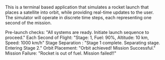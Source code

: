 This is a terminal based application that simulates a rocket launch that places a satellite into orbit, while providing real-time updates to the user. The simulator will operate in discrete time steps, each representing one second of the mission.

Pre-launch checks: "All systems are ready. Initiate launch sequence to proceed."
Each Second of Flight: "Stage: 1, Fuel: 90%, Altitude: 10 km, Speed: 1000 km/h"
Stage Separation : "Stage 1 complete. Separating stage. Entering Stage 2."
Orbit Placement: "Orbit achieved! Mission Successful."
Mission Failure: "Rocket is out of fuel. Mission failed!!"
